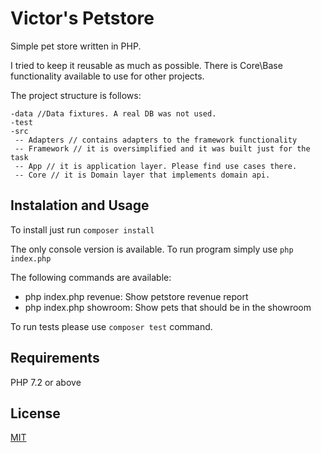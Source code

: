 # Victor's Petstore

Simple pet store written in PHP.

I tried to keep it reusable as much as possible.
There is Core\Base functionality available to use for other projects.

The project structure is follows:
```
-data //Data fixtures. A real DB was not used.
-test
-src
 -- Adapters // contains adapters to the framework functionality
 -- Framework // it is oversimplified and it was built just for the task
 -- App // it is application layer. Please find use cases there.
 -- Core // it is Domain layer that implements domain api.
```

## Instalation and Usage

To install just run `composer install`

The only console version is available.
To run program simply use `php index.php`

The following commands are available:

* php index.php revenue: Show petstore revenue report
* php index.php showroom: Show pets that should be in the showroom


To run tests please use `composer test` command.


## Requirements
PHP 7.2 or above

## License
[MIT](https://choosealicense.com/licenses/mit/)

